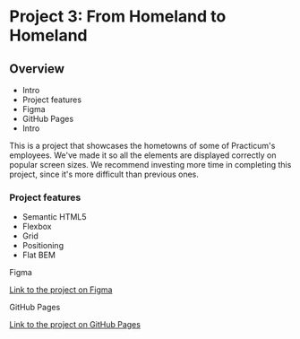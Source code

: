 # Project 3: From Homeland to Homeland

## Overview

- Intro
- Project features
- Figma
- GitHub Pages
- Intro

This is a project that showcases the hometowns of some of Practicum's employees. We've made it so all the elements are displayed correctly on popular screen sizes. We recommend investing more time in completing this project, since it's more difficult than previous ones.

### Project features

- Semantic HTML5
- Flexbox
- Grid
- Positioning
- Flat BEM

Figma

[Link to the project on Figma](https://www.figma.com/file/1zCYcflj6BJx5VqOvXU9nb/Sprint-3%3A-From-Homeland-to-Homeland-%7C-desktop-%2B-mobile?node-id=2%3A256)

GitHub Pages

[Link to the project on GitHub Pages](https://github.com/MorYitz/web_project_3.git)
